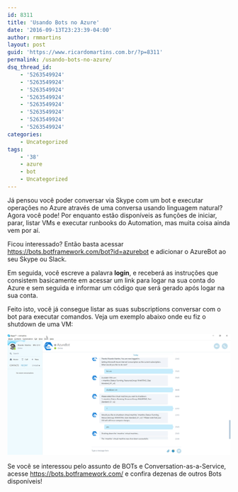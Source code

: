 ```yaml
---
id: 8311
title: 'Usando Bots no Azure'
date: '2016-09-13T23:23:39-04:00'
author: rmmartins
layout: post
guid: 'https://www.ricardomartins.com.br/?p=8311'
permalink: /usando-bots-no-azure/
dsq_thread_id:
    - '5263549924'
    - '5263549924'
    - '5263549924'
    - '5263549924'
    - '5263549924'
    - '5263549924'
    - '5263549924'
    - '5263549924'
categories:
    - Uncategorized
tags:
    - '38'
    - azure
    - bot
    - Uncategorized
---
```


Já pensou você poder conversar via Skype com um bot e executar operações no Azure através de uma conversa usando linguagem natural? Agora você pode! Por enquanto estão disponíveis as funções de iniciar, parar, listar VMs e executar runbooks do Automation, mas muita coisa ainda vem por aí.

Ficou interessado? Então basta acessar <https://bots.botframework.com/bot?id=azurebot> e adicionar o AzureBot ao seu Skype ou Slack.

Em seguida, você escreve a palavra **login**, e receberá as instruções que consistem basicamente em acessar um link para logar na sua conta do Azure e sem seguida e informar um código que será gerado após logar na sua conta.

Feito isto, você já consegue listar as suas subscriptions conversar com o bot para executar comandos. Veja um exemplo abaixo onde eu fiz o shutdown de uma VM:

[![conversations_as_a_service](/wp-content/uploads/2016/09/conversations_as_a_service.jpg)](/wp-content/uploads/2016/09/conversations_as_a_service.jpg)

Se você se interessou pelo assunto de BOTs e Conversation-as-a-Service, acesse <https://bots.botframework.com/> e confira dezenas de outros Bots disponíveis!